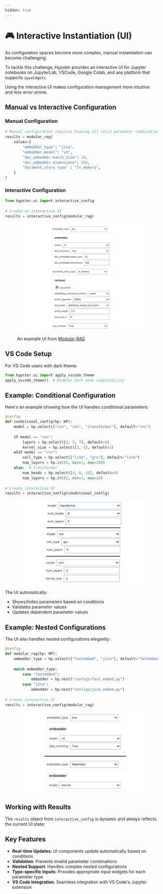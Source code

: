 ```yaml
---
hidden: true
---
```


# 🎮 Interactive Instantiation (UI)

As configuration spaces become more complex, manual instantiation can become challenging.

To tackle this challenge, Hypster provides an interactive UI for Jupyter notebooks on JupyterLab, VSCode, Google Colab, and any platform that supports `ipywidgets`.

Using the interactive UI makes configuration management more intuitive and less error-prone.

## Manual vs Interactive Configuration

### Manual Configuration

```python
# Manual configuration requires knowing all valid parameter combinations
results = modular_rag(
    values={
        "embedder_type": "jina",
        "embedder.model": "v3",
        "doc_embedder.batch_size": 16,
        "doc_embedder.dimensions": 256,
        "document_store_type" : "in_memory",
    }
)
```

### Interactive Configuration

```python
from hypster.ui import interactive_config

# Create an interactive UI
results = interactive_config(modular_rag)
```

<figure><img src="../.gitbook/assets/image (2).png" alt=""><figcaption><p>An example UI from <a href="https://github.com/gilad-rubin/modular-rag">Modular-RAG</a></p></figcaption></figure>

## VS Code Setup

For VS Code users with dark theme:

```python
from hypster.ui import apply_vscode_theme
apply_vscode_theme()  # Enables dark mode compatibility
```

## Example: Conditional Configuration

Here's an example showing how the UI handles conditional parameters:

```python
@config
def conditional_config(hp: HP):
    model = hp.select(["cnn", "rnn", "transformer"], default="rnn")

    if model == "cnn":
        layers = hp.select([3, 5, 7], default=5)
        kernel_size = hp.select([3, 5], default=3)
    elif model == "rnn":
        cell_type = hp.select(["lstm", "gru"], default="lstm")
        num_layers = hp.int(5, min=1, max=100)
    else:  # transformer
        num_heads = hp.select([4, 8, 16], default=8)
        num_layers = hp.int(2, min=1, max=10)

# Create interactive UI
results = interactive_config(conditional_config)
```

<figure><img src="../.gitbook/assets/image (5).png" alt=""><figcaption></figcaption></figure>

The UI automatically:

* Shows/hides parameters based on conditions
* Validates parameter values
* Updates dependent parameter values

## Example: Nested Configurations

The UI also handles nested configurations elegantly:

```python
@config
def modular_rag(hp: HP):
    embedder_type = hp.select(["fastembed", "jina"], default="fastembed")

    match embedder_type:
        case "fastembed":
            embedder = hp.nest("configs/fast_embed.py")
        case "jina":
            embedder = hp.nest("configs/jina_embed.py")

# Create interactive UI
results = interactive_config(modular_rag)
```

<figure><img src="../.gitbook/assets/image (8).png" alt=""><figcaption></figcaption></figure>

## Working with Results

The `results` object from `interactive_config` is dynamic and always reflects the current UI state:

## Key Features

* **Real-time Updates**: UI components update automatically based on conditions
* **Validation**: Prevents invalid parameter combinations
* **Nested Support**: Handles complex nested configurations
* **Type-specific Inputs**: Provides appropriate input widgets for each parameter type
* **VS Code Integration**: Seamless integration with VS Code's Jupyter extension
